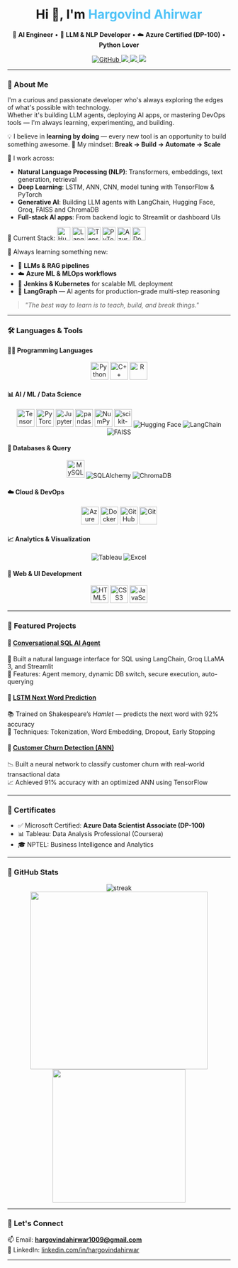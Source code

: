 <!-- Profile README -->

<h1 align="center">Hi 👋, I'm <span style="color:#4FC3F7;">Hargovind Ahirwar</span></h1>

<p align="center">
🚀 <strong>AI Engineer</strong> • 🧠 <strong>LLM & NLP Developer</strong> • ☁️ <strong>Azure Certified (DP-100)</strong> • <strong>Python Lover</strong>
</p>

<p align="center">
  <a href="https://github.com/Hargovind-Ahirwar-1009">
    <img src="https://img.shields.io/github/followers/Hargovind-Ahirwar-1009?label=Follow&style=social" alt="GitHub" />
  </a>
  <a href="https://www.linkedin.com/in/hargovindahirwar/">
    <img src="https://img.shields.io/badge/LinkedIn-blue?logo=linkedin&style=flat-square" />
  </a>
  <a href="mailto:hargovindahirwar1009@gmail.com">
    <img src="https://img.shields.io/badge/Gmail-red?logo=gmail&style=flat-square" />
  </a>
  <a href="https://leetcode.com/u/hargovindahirwar04/">
    <img src="https://img.shields.io/badge/LeetCode-FFA116?logo=leetcode&logoColor=black&style=flat-square" />
  </a>
</p>


---

### 👋 About Me

I'm a curious and passionate developer who's always exploring the edges of what's possible with technology.  
Whether it's building LLM agents, deploying AI apps, or mastering DevOps tools — I'm always learning, experimenting, and building.

💡 I believe in **learning by doing** — every new tool is an opportunity to build something awesome.
🔁 My mindset: **Break → Build → Automate → Scale**

🧠 I work across:
- **Natural Language Processing (NLP)**: Transformers, embeddings, text generation, retrieval
- **Deep Learning**: LSTM, ANN, CNN, model tuning with TensorFlow & PyTorch
- **Generative AI**: Building LLM agents with LangChain, Hugging Face, Groq, FAISS and ChromaDB 
- **Full-stack AI apps**: From backend logic to Streamlit or dashboard UIs

🚀 Current Stack:
<img src="https://huggingface.co/datasets/huggingface/brand-assets/resolve/main/hf-logo.png" width="30" title="Hugging Face" />
<img src="https://github.com/your-username/your-repo-name/blob/main/assets/langchain-logo.png" width="30" title="LangChain" />
<img src="https://cdn.jsdelivr.net/gh/devicons/devicon/icons/tensorflow/tensorflow-original.svg" width="30" title="TensorFlow" />
<img src="https://cdn.jsdelivr.net/gh/devicons/devicon/icons/pytorch/pytorch-original.svg" width="30" title="PyTorch" />
<img src="https://cdn.jsdelivr.net/gh/devicons/devicon/icons/azure/azure-original.svg" width="30" title="Azure" />
<img src="https://cdn.jsdelivr.net/gh/devicons/devicon/icons/docker/docker-original.svg" width="30" title="Docker" />

🌱 Always learning something new:  
- 🧬 **LLMs & RAG pipelines**   
- ☁️ **Azure ML & MLOps workflows**  
- 🔧 **Jenkins & Kubernetes** for scalable ML deployment  
- 🧩 **LangGraph** — AI agents for production-grade multi-step reasoning

> *"The best way to learn is to teach, build, and break things."*

---

### 🛠️ Languages & Tools

#### 👨‍💻 Programming Languages
<p align="center">
  <img src="https://cdn.jsdelivr.net/gh/devicons/devicon/icons/python/python-original.svg" width="40" alt="Python"/>
  <img src="https://cdn.jsdelivr.net/gh/devicons/devicon/icons/cplusplus/cplusplus-original.svg" width="40" alt="C++"/>
  <img src="https://cdn.jsdelivr.net/gh/devicons/devicon/icons/r/r-original.svg" width="40" alt="R"/>
</p>

#### 📊 AI / ML / Data Science
<p align="center">
  <img src="https://cdn.jsdelivr.net/gh/devicons/devicon/icons/tensorflow/tensorflow-original.svg" width="40" alt="TensorFlow"/>
  <img src="https://cdn.jsdelivr.net/gh/devicons/devicon/icons/pytorch/pytorch-original.svg" width="40" alt="PyTorch"/>
  <img src="https://cdn.jsdelivr.net/gh/devicons/devicon/icons/jupyter/jupyter-original.svg" width="40" alt="Jupyter"/>
  <img src="https://cdn.jsdelivr.net/gh/devicons/devicon/icons/pandas/pandas-original.svg" width="40" alt="pandas"/>
  <img src="https://cdn.jsdelivr.net/gh/devicons/devicon/icons/numpy/numpy-original.svg" width="40" alt="NumPy"/>
  <img src="https://cdn.jsdelivr.net/gh/devicons/devicon/icons/scikit-learn/scikit-learn-original.svg" width="40" alt="scikit-learn"/>
  <img src="https://img.shields.io/badge/Hugging%20Face-%F0%9F%A4%97-yellow?style=flat-square" alt="Hugging Face"/>
  <img src="https://img.shields.io/badge/LangChain-%F0%9F%94%97-blue?style=flat-square" alt="LangChain"/>
  <img src="https://img.shields.io/badge/FAISS-%F0%9F%93%9A-brightgreen?style=flat-square" alt="FAISS"/>
</p>

#### 🧠 Databases & Query
<p align="center">
  <img src="https://cdn.jsdelivr.net/gh/devicons/devicon/icons/mysql/mysql-original.svg" width="40" alt="MySQL"/>
  <img src="https://img.shields.io/badge/SQLAlchemy-%F0%9F%93%9A-blue?style=flat-square" alt="SQLAlchemy"/>
  <img src="https://img.shields.io/badge/ChromaDB-%F0%9F%94%8D-green?style=flat-square" alt="ChromaDB"/>
</p>

#### ☁️ Cloud & DevOps
<p align="center">
  <img src="https://cdn.jsdelivr.net/gh/devicons/devicon/icons/azure/azure-original.svg" width="40" alt="Azure"/>
  <img src="https://cdn.jsdelivr.net/gh/devicons/devicon/icons/docker/docker-original.svg" width="40" alt="Docker"/>
  <img src="https://cdn.jsdelivr.net/gh/devicons/devicon/icons/github/github-original.svg" width="40" alt="GitHub"/>
  <img src="https://cdn.jsdelivr.net/gh/devicons/devicon/icons/git/git-original.svg" width="40" alt="Git"/>
</p>

#### 📈 Analytics & Visualization
<p align="center">
  <img src="https://img.shields.io/badge/Tableau-%F0%9F%93%8A-orange?style=flat-square" alt="Tableau"/>
  <img src="https://img.shields.io/badge/Microsoft%20Excel-%F0%9F%93%9C-green?style=flat-square" alt="Excel"/>
</p>

#### 💬 Web & UI Development
<p align="center">
  <img src="https://cdn.jsdelivr.net/gh/devicons/devicon/icons/html5/html5-original.svg" width="40" alt="HTML5"/>
  <img src="https://cdn.jsdelivr.net/gh/devicons/devicon/icons/css3/css3-original.svg" width="40" alt="CSS3"/>
  <img src="https://cdn.jsdelivr.net/gh/devicons/devicon/icons/javascript/javascript-original.svg" width="40" alt="JavaScript"/>
</p>

---

### 🧩 Featured Projects

#### 🔷 [Conversational SQL AI Agent](https://github.com/Hargovind-Ahirwar-1009/conversational-sql-agent)
🧠 Built a natural language interface for SQL using LangChain, Groq LLaMA 3, and Streamlit  
🔐 Features: Agent memory, dynamic DB switch, secure execution, auto-querying

#### 🔷 [LSTM Next Word Prediction](https://github.com/Hargovind-Ahirwar-1009/Next-Word-Prediction-Using-LSTM)
📚 Trained on Shakespeare’s *Hamlet* — predicts the next word with 92% accuracy  
🧠 Techniques: Tokenization, Word Embedding, Dropout, Early Stopping

#### 🔷 [Customer Churn Detection (ANN)](https://github.com/Hargovind-Ahirwar-1009/ANN-Classification-Customer-churn)
📉 Built a neural network to classify customer churn with real-world transactional data  
📈 Achieved 91% accuracy with an optimized ANN using TensorFlow

---

### 📜 Certificates

- ✅ Microsoft Certified: **Azure Data Scientist Associate (DP-100)**
- 📊 Tableau: Data Analysis Professional (Coursera)
- 🎓 NPTEL: Business Intelligence and Analytics

---

### 🔢 GitHub Stats

<p align="center">
  <img src="https://github-readme-streak-stats.herokuapp.com/?user=Hargovind-Ahirwar-1009&theme=tokyonight" alt="streak"/>
  <br />
  <img src="https://github-readme-stats.vercel.app/api?username=Hargovind-Ahirwar-1009&show_icons=true&theme=tokyonight&include_all_commits=true" width="400"/>
  <img src="https://github-readme-stats.vercel.app/api/top-langs/?username=Hargovind-Ahirwar-1009&layout=compact&theme=tokyonight" width="300"/>
</p>

---

### 💬 Let's Connect

📫 Email: **hargovindahirwar1009@gmail.com**  
🔗 LinkedIn: [linkedin.com/in/hargovindahirwar](https://www.linkedin.com/in/hargovindahirwar/)

---

<!-- GitHub README Ends -->
